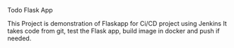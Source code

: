 Todo Flask App

This Project is demonstration of Flaskapp for Ci/CD project using  Jenkins
It takes code from git, test the Flask app, build image in docker and push if needed. 
